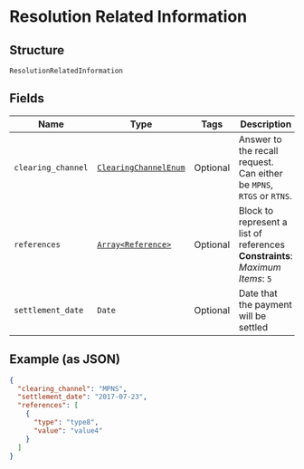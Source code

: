 
# Resolution Related Information

## Structure

`ResolutionRelatedInformation`

## Fields

| Name | Type | Tags | Description |
|  --- | --- | --- | --- |
| `clearing_channel` | [`ClearingChannelEnum`](../../doc/models/clearing-channel-enum.md) | Optional | Answer to the recall request. Can either be `MPNS`, `RTGS` or `RTNS`. |
| `references` | [`Array<Reference>`](../../doc/models/reference.md) | Optional | Block to represent a list of references<br>**Constraints**: *Maximum Items*: `5` |
| `settlement_date` | `Date` | Optional | Date that the payment will be settled |

## Example (as JSON)

```json
{
  "clearing_channel": "MPNS",
  "settlement_date": "2017-07-23",
  "references": [
    {
      "type": "type8",
      "value": "value4"
    }
  ]
}
```

